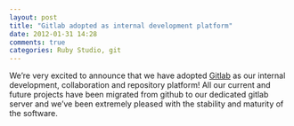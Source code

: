 ```yaml
---
layout: post
title: "Gitlab adopted as internal development platform"
date: 2012-01-31 14:28
comments: true
categories: Ruby Studio, git
---
```


We’re very excited to announce that we have adopted [Gitlab](http://gitlabhq.com/) as our internal development, collaboration and repository platform! All our current and future projects have been migrated from github to our dedicated gitlab server and we’ve been extremely pleased with the stability and maturity of the software.

